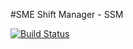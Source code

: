 #SME Shift Manager - SSM

[![Build Status](http://ilyas.co.il:8080/buildStatus/icon?job=sme)](http://ilyas.co.il:8080/job/sme/)

